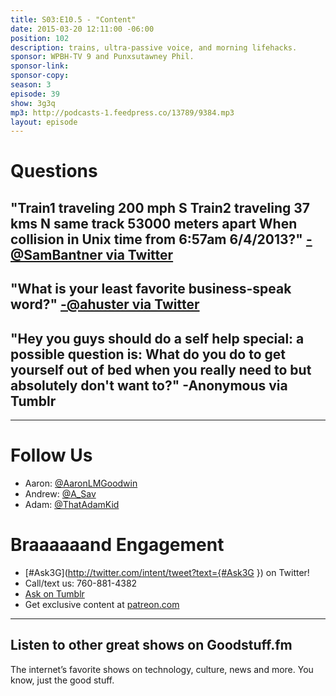 ```yaml
---
title: S03:E10.5 - "Content"
date: 2015-03-20 12:11:00 -06:00
position: 102
description: trains, ultra-passive voice, and morning lifehacks.
sponsor: WPBH-TV 9 and Punxsutawney Phil.
sponsor-link: 
sponsor-copy: 
season: 3
episode: 39
show: 3g3q
mp3: http://podcasts-1.feedpress.co/13789/9384.mp3
layout: episode
---
```


# Questions

## "Train1 traveling 200 mph S Train2 traveling 37 kms N same track 53000 meters apart When collision in Unix time from 6:57am 6/4/2013?" [-@SamBantner via Twitter](http://twitter.com/SamBantner/status/574376464436621313)

## "What is your least favorite business-speak word?" [-@ahuster via Twitter](http://ift.tt/1w4AmrA)

## "Hey you guys should do a self help special: a possible question is: What do you do to get yourself out of bed when you really need to but absolutely don't want to?" -Anonymous via Tumblr

***

# Follow Us
* Aaron: [@AaronLMGoodwin](http://twitter.com/aaronlmgoodwin)
* Andrew: [@A_Sav](http://twitter.com/a_sav)
* Adam: [@ThatAdamKid](http://twitter.com/thatadamkid)

# Braaaaaand Engagement
* [#Ask3G](http://twitter.com/intent/tweet?text={#Ask3G }) on Twitter!
* Call/text us: 760-881-4382
* [Ask on Tumblr](http://3g3q.co/ask)
* Get exclusive content at [patreon.com](http://www.patreon.com/3g3q)

***

## Listen to other great shows on Goodstuff.fm
The internet’s favorite shows on technology, culture, news and more. You know, just the good stuff.
